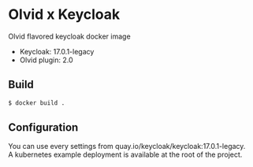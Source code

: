 # Olvid x Keycloak

Olvid flavored keycloak docker image

* Keycloak: 17.0.1-legacy
* Olvid plugin: 2.0

## Build

```bash 
$ docker build .
```

## Configuration

You can use every settings from quay.io/keycloak/keycloak:17.0.1-legacy.  
A kubernetes example deployment is available at the root of the project.